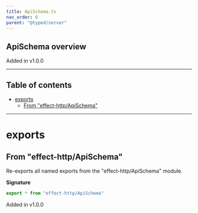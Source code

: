 ```yaml
---
title: ApiSchema.ts
nav_order: 6
parent: "@typed/server"
---
```


## ApiSchema overview

Added in v1.0.0

---

<h2 class="text-delta">Table of contents</h2>

- [exports](#exports)
  - [From "effect-http/ApiSchema"](#from-effect-httpapischema)

---

# exports

## From "effect-http/ApiSchema"

Re-exports all named exports from the "effect-http/ApiSchema" module.

**Signature**

```ts
export * from "effect-http/ApiSchema"
```

Added in v1.0.0
